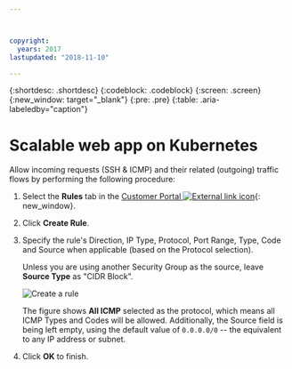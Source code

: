 ```yaml
---



copyright:
  years: 2017
lastupdated: "2018-11-10"

---
```


{:shortdesc: .shortdesc}
{:codeblock: .codeblock}
{:screen: .screen}
{:new_window: target="_blank"}
{:pre: .pre}
{:table: .aria-labeledby="caption"}

# Scalable web app on Kubernetes
Allow incoming requests (SSH & ICMP) and their related (outgoing) traffic flows by performing the following procedure:

1. Select the **Rules** tab in the [Customer Portal ![External link icon](../../icons/launch-glyph.svg "External link icon")](https://control.softlayer.com/){: new_window}.
2.	Click **Create Rule**.
3.	Specify the rule's Direction, IP Type, Protocol, Port Range, Type, Code and Source when applicable (based on the Protocol selection). 

	Unless you are using another Security Group as the source, leave **Source Type** as "CIDR Block".
	
	![Create a rule](rule_sg.jpg)
	
	The figure shows **All ICMP** selected as the protocol, which means all ICMP Types and Codes will be allowed. Additionally, the Source field is being left empty, using the default value of `0.0.0.0/0` -- the equivalent to any IP address or subnet.

4.	Click **OK** to finish.

